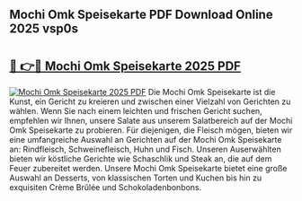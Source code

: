 ## Mochi Omk Speisekarte PDF Download Online 2025 vsp0s

# <h2><a href="http://gcb3q1.nevu.top/?p=Mochi+Omk+Speisekarte">🔗 👉🔴 Mochi Omk Speisekarte 2025 PDF</a></h2>

[![Mochi Omk Speisekarte 2025 PDF](https://i.imgur.com/dBaPXMq.png)](http://gcb3q1.nevu.top/?p=Mochi+Omk+Speisekarte)
Die Mochi Omk Speisekarte ist die Kunst, ein Gericht zu kreieren und zwischen einer Vielzahl von Gerichten zu wählen. Wenn Sie nach einem leichten und frischen Gericht suchen, empfehlen wir Ihnen, unsere Salate aus unserem Salatbereich auf der Mochi Omk Speisekarte zu probieren. Für diejenigen, die Fleisch mögen, bieten wir eine umfangreiche Auswahl an Gerichten auf der Mochi Omk Speisekarte an: Rindfleisch, Schweinefleisch, Huhn und Fisch. Unseren Auserwählten bieten wir köstliche Gerichte wie Schaschlik und Steak an, die auf dem Feuer zubereitet werden. Unsere Mochi Omk Speisekarte bietet eine große Auswahl an Desserts, von klassischen Torten und Kuchen bis hin zu exquisiten Crème Brûlée und Schokoladenbonbons.
